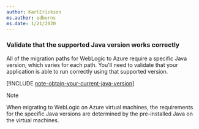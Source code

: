 ```yaml
---
author: KarlErickson
ms.author: edburns
ms.date: 1/21/2020
---
```


### Validate that the supported Java version works correctly

All of the migration paths for WebLogic to Azure require a specific Java version, which varies for each path. You'll need to validate that your application is able to run correctly using that supported version.

[!INCLUDE [note-obtain-your-current-java-version](note-obtain-your-current-java-version.md)]

> [!NOTE]
> When migrating to WebLogic on Azure virtual machines, the requirements for the specific Java versions are determined by the pre-installed Java on the virtual machines.
